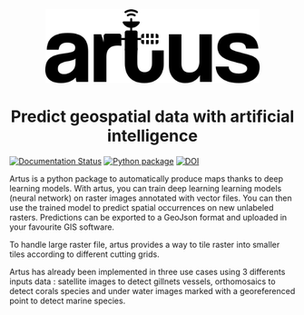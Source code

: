 <div align="center">

<img src="figures/logo_artus.png" height="130px">

# Predict geospatial data with artificial intelligence

</div>

[![Documentation Status](https://readthedocs.org/projects/artus/badge/?version=latest)](https://artus.readthedocs.io/en/latest/?badge=latest)
[![Python package](https://github.com/6tronl/artus/actions/workflows/main.yml/badge.svg)](https://github.com/6tronl/artus/actions/workflows/main.yml)
[![DOI](https://zenodo.org/badge/DOI/10.5281/zenodo.7852855.svg)](https://doi.org/10.5281/zenodo.7852855)

Artus is a python package to automatically produce maps thanks to deep learning models. With artus, you can train deep learning learning models (neural network)
on raster images annotated with vector files. You can then use the trained model to predict spatial occurrences on new unlabeled rasters. Predictions can be exported
to a GeoJson format and uploaded in your favourite GIS software.

To handle large raster file, artus provides a way to tile raster into smaller tiles according to different cutting grids.

Artus has already been implemented in three use cases using 3 differents inputs data : satellite images to detect gillnets vessels, orthomosaics to detect corals
species and under water images marked with a georeferenced point to detect marine species.




